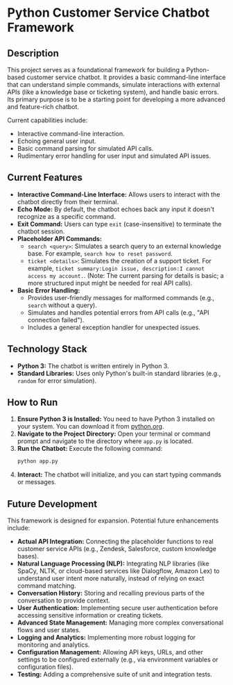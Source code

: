 # Python Customer Service Chatbot Framework

## Description

This project serves as a foundational framework for building a Python-based customer service chatbot. It provides a basic command-line interface that can understand simple commands, simulate interactions with external APIs (like a knowledge base or ticketing system), and handle basic errors. Its primary purpose is to be a starting point for developing a more advanced and feature-rich chatbot.

Current capabilities include:
- Interactive command-line interaction.
- Echoing general user input.
- Basic command parsing for simulated API calls.
- Rudimentary error handling for user input and simulated API issues.

## Current Features

-   **Interactive Command-Line Interface:** Allows users to interact with the chatbot directly from their terminal.
-   **Echo Mode:** By default, the chatbot echoes back any input it doesn't recognize as a specific command.
-   **Exit Command:** Users can type `exit` (case-insensitive) to terminate the chatbot session.
-   **Placeholder API Commands:**
    -   `search <query>`: Simulates a search query to an external knowledge base. For example, `search how to reset password`.
    -   `ticket <details>`: Simulates the creation of a support ticket. For example, `ticket summary:Login issue, description:I cannot access my account.`. (Note: The current parsing for details is basic; a more structured input might be needed for real API calls).
-   **Basic Error Handling:**
    -   Provides user-friendly messages for malformed commands (e.g., `search` without a query).
    -   Simulates and handles potential errors from API calls (e.g., "API connection failed").
    -   Includes a general exception handler for unexpected issues.

## Technology Stack

-   **Python 3:** The chatbot is written entirely in Python 3.
-   **Standard Libraries:** Uses only Python's built-in standard libraries (e.g., `random` for error simulation).

## How to Run

1.  **Ensure Python 3 is Installed:** You need to have Python 3 installed on your system. You can download it from [python.org](https://www.python.org/downloads/).
2.  **Navigate to the Project Directory:** Open your terminal or command prompt and navigate to the directory where `app.py` is located.
3.  **Run the Chatbot:** Execute the following command:
    ```bash
    python app.py
    ```
4.  **Interact:** The chatbot will initialize, and you can start typing commands or messages.

## Future Development

This framework is designed for expansion. Potential future enhancements include:

-   **Actual API Integration:** Connecting the placeholder functions to real customer service APIs (e.g., Zendesk, Salesforce, custom knowledge bases).
-   **Natural Language Processing (NLP):** Integrating NLP libraries (like SpaCy, NLTK, or cloud-based services like Dialogflow, Amazon Lex) to understand user intent more naturally, instead of relying on exact command matching.
-   **Conversation History:** Storing and recalling previous parts of the conversation to provide context.
-   **User Authentication:** Implementing secure user authentication before accessing sensitive information or creating tickets.
-   **Advanced State Management:** Managing more complex conversational flows and user states.
-   **Logging and Analytics:** Implementing more robust logging for monitoring and analytics.
-   **Configuration Management:** Allowing API keys, URLs, and other settings to be configured externally (e.g., via environment variables or configuration files).
-   **Testing:** Adding a comprehensive suite of unit and integration tests.

